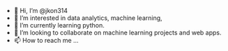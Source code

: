 - 👋 Hi, I’m @jkon314
- 👀 I’m interested in data analytics, machine learning, 
- 🌱 I’m currently learning python. 
- 💞️ I’m looking to collaborate on machine learning projects and web apps. 
- 📫 How to reach me ...

<!---
jkon314/jkon314 is a ✨ special ✨ repository because its `README.md` (this file) appears on your GitHub profile.
You can click the Preview link to take a look at your changes.
--->
